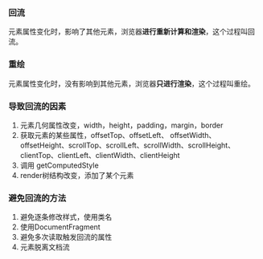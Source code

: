 ### 回流

元素属性变化时，影响了其他元素，浏览器**进行重新计算和渲染**，这个过程叫回流。

### 重绘

元素属性变化时，没有影响到其他元素，浏览器**只进行渲染**，这个过程叫重绘。

### 导致回流的因素

1. 元素几何属性改变，width，height，padding，margin，border
2. 获取元素的某些属性，offsetTop、offsetLeft、 offsetWidth、offsetHeight、scrollTop、scrollLeft、scrollWidth、scrollHeight、clientTop、clientLeft、clientWidth、clientHeight
3. 调用 getComputedStyle
4. render树结构改变，添加了某个元素

### 避免回流的方法

1. 避免逐条修改样式，使用类名
2. 使用DocumentFragment
3. 避免多次读取触发回流的属性
4. 元素脱离文档流



